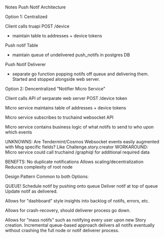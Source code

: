 Notes Push Notif Architecture

Option 1: Centralized

Client calls truapi POST /device 
- maintain table to addresses + device tokens

Push notif Table
- maintain queue of undelivered push_notifs in postgres DB

Push Notif Deliverer
- separate go function  popping notifs off queue and delivering them. Started and stopped alongside  web server.


Option 2: Dencentralized "Notifier Micro Service"

Client calls API of serparate web server POST /device token

Micro service maintains table of addresses + device tokens

Micro service subscribes to truchaind websocket API

Micro service contains business logic of what notifs to send to who upon which events

UNKNOWNS: Are Tendermint/Cosmos Websocket events  easily augmented with Msg specific fields? Like Challenge.story.creator
WORKAROUND: Micro service could call truchaind /graphiql for additional required data

BENEFTS: 
  No duplicate notifications
  Allows scaling/decentralization
  Reduces complexity of root node
  


Design Pattern Common to both Options:

QUEUE!
Schedule notif by pushing onto queue
Deliver notif at top of queue
Update notif as delivered.

Allows for "dashboard" style insights into backlog of notifs, errors, etc.

Allows for crash-recovery, should deliverer process go down. 

Allows for "mass notifs" such as notifying every user upon new Story creation.
Incremental queue-based approach delivers all notifs eventually  without crashing the full node or notif deliverer process.







